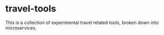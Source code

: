 # travel-tools
This is a collection of experimental travel related tools, broken down into microservices. 

